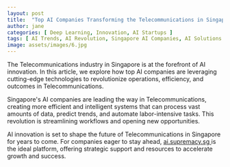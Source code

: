 ```yaml
---
layout: post
title:  "Top AI Companies Transforming the Telecommunications in Singapore"
author: jane
categories: [ Deep Learning, Innovation, AI Startups ]
tags: [ AI Trends, AI Revolution, Singapore AI Companies, AI Solutions for Businesses ]
image: assets/images/6.jpg
---
```


The Telecommunications industry in Singapore is at the forefront of AI innovation. In this article, we explore how top AI companies are leveraging cutting-edge technologies to revolutionize operations, efficiency, and outcomes in Telecommunications.

Singapore's AI companies are leading the way in Telecommunications, creating more efficient and intelligent systems that can process vast amounts of data, predict trends, and automate labor-intensive tasks. This revolution is streamlining workflows and opening new opportunities.

AI innovation is set to shape the future of Telecommunications in Singapore for years to come. For companies eager to stay ahead, <a href="https://ai.supremacy.sg" target="_blank"> ai.supremacy.sg </a> is the ideal platform, offering strategic support and resources to accelerate growth and success.
